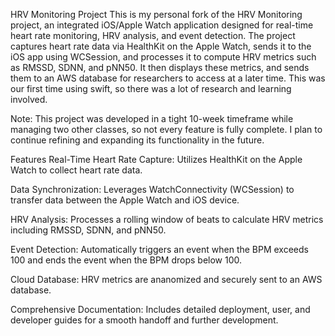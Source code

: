 HRV Monitoring Project
This is my personal fork of the HRV Monitoring project, an integrated iOS/Apple Watch application designed for real-time heart rate monitoring, HRV analysis, and event detection. The project captures heart rate data via HealthKit on the Apple Watch, sends it to the iOS app using WCSession, and processes it to compute HRV metrics such as RMSSD, SDNN, and pNN50. It then displays these metrics, and sends them to an AWS database for researchers to access at a later time. This was our first time using swift, so there was a lot of research and learning involved. 

Note:
This project was developed in a tight 10-week timeframe while managing two other classes, so not every feature is fully complete. I plan to continue refining and expanding its functionality in the future.

Features
Real-Time Heart Rate Capture:
Utilizes HealthKit on the Apple Watch to collect heart rate data.

Data Synchronization:
Leverages WatchConnectivity (WCSession) to transfer data between the Apple Watch and iOS device.

HRV Analysis:
Processes a rolling window of beats to calculate HRV metrics including RMSSD, SDNN, and pNN50.

Event Detection:
Automatically triggers an event when the BPM exceeds 100 and ends the event when the BPM drops below 100.

Cloud Database:
HRV metrics are ananomized and securely sent to an AWS database.

Comprehensive Documentation:
Includes detailed deployment, user, and developer guides for a smooth handoff and further development.
